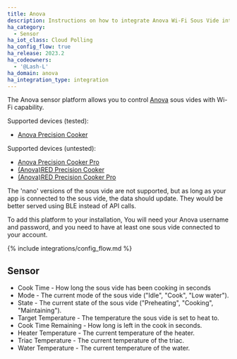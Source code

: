 ```yaml
---
title: Anova
description: Instructions on how to integrate Anova Wi-Fi Sous Vide into home assistant.
ha_category:
  - Sensor
ha_iot_class: Cloud Polling
ha_config_flow: true
ha_release: 2023.2
ha_codeowners:
  - '@Lash-L'
ha_domain: anova
ha_integration_type: integration
---
```


The Anova sensor platform allows you to control [Anova](https://anovaculinary.com/pages/find-your-anova-precision-cooker) sous vides with Wi-Fi capability.

Supported devices (tested):

- [Anova Precision Cooker](https://anovaculinary.com/products/anova-precision-cooker)

Supported devices (untested):

- [Anova Precision Cooker Pro](https://anovaculinary.com/products/anova-precision-cooker-pro)
- [(Anova)RED Precision Cooker](https://anovaculinary.com/products/anova-red-precision-cooker)
- [(Anova)RED Precision Cooker Pro](https://anovaculinary.com/products/anova-red-precision-cooker)

The 'nano' versions of the sous vide are not supported, but as long as your app is connected to the sous vide, the data should update. They would be better served using BLE instead of API calls.

To add this platform to your installation, You will need your Anova username and password, and you need to have at least one sous vide connected to your account.

{% include integrations/config_flow.md %}

## Sensor

- Cook Time - How long the sous vide has been cooking in seconds
- Mode - The current mode of the sous vide ("Idle", "Cook", "Low water").
- State - The current state of the sous vide ("Preheating", "Cooking", "Maintaining").
- Target Temperature - The temperature the sous vide is set to heat to.
- Cook Time Remaining - How long is left in the cook in seconds.
- Heater Temperature - The current temperature of the heater.
- Triac Temperature - The current temperature of the triac.
- Water Temperature - The current temperature of the water.
